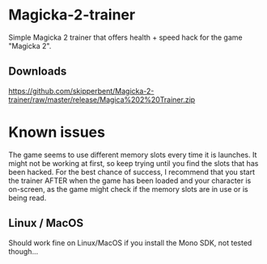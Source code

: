 # Magicka-2-trainer
Simple Magicka 2 trainer that offers health + speed hack for the game "Magicka 2".

## Downloads
https://github.com/skipperbent/Magicka-2-trainer/raw/master/release/Magica%202%20Trainer.zip

# Known issues
The game seems to use different memory slots every time it is launches. It might not be working at first, so keep trying until you find the slots that has been hacked. For the best chance of success, I recommend that you start the trainer AFTER when the game has been loaded and your character is on-screen, as the game might check if the memory slots are in use or is being read.

## Linux / MacOS
Should work fine on Linux/MacOS if you install the Mono SDK, not tested though...
